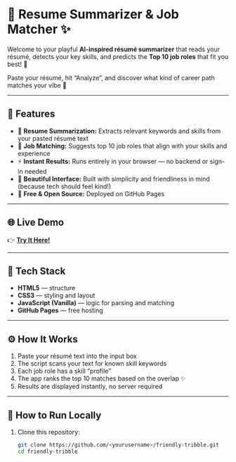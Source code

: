 # 💼 Resume Summarizer & Job Matcher ✨

Welcome to your playful **AI-inspired résumé summarizer** that reads your résumé, detects your key skills, and predicts the **Top 10 job roles** that fit you best! 🌈  

Paste your résumé, hit “Analyze”, and discover what kind of career path matches your vibe 💫  

---

## 🌿 Features

- 🧠 **Resume Summarization:** Extracts relevant keywords and skills from your pasted résumé text  
- 🎯 **Job Matching:** Suggests top 10 job roles that align with your skills and experience  
- ⚡ **Instant Results:** Runs entirely in your browser — no backend or sign-in needed  
- 💬 **Beautiful Interface:** Built with simplicity and friendliness in mind (because tech should feel kind!)  
- 🌸 **Free & Open Source:** Deployed on GitHub Pages  

---

## 🌐 Live Demo

👉 **[Try It Here!]()**  
 

---

## 🧩 Tech Stack

- **HTML5** — structure  
- **CSS3** — styling and layout  
- **JavaScript (Vanilla)** — logic for parsing and matching  
- **GitHub Pages** — free hosting  

---

## ⚙️ How It Works

1. Paste your résumé text into the input box  
2. The script scans your text for known skill keywords  
3. Each job role has a skill “profile”  
4. The app ranks the top 10 matches based on the overlap ✨  
5. Results are displayed instantly, no server required  

---

## 🚀 How to Run Locally

1. Clone this repository:
   ```bash
   git clone https://github.com/<yourusername>/friendly-tribble.git
   cd friendly-tribble
